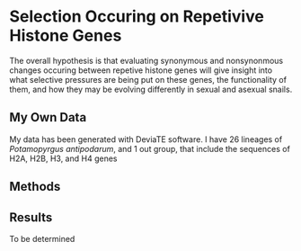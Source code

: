 # Selection Occuring on Repetivive Histone Genes
The overall hypothesis is that evaluating synonymous and nonsynonmous changes occuring between repetive histone genes will give insight into what selective pressures are being put on these genes, the functionality of them, and how they may be evolving differently in sexual and asexual snails.

## My Own Data
My data has been generated with DeviaTE software. I have 26 lineages of *Potamopyrgus antipodarum*, and 1 out group, that include the sequences of H2A, H2B, H3, and H4 genes
## Methods

## Results

To be determined
